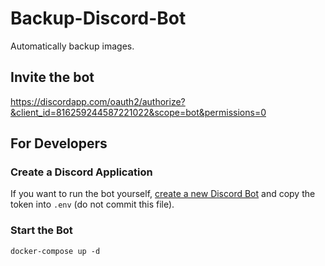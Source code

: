# Backup-Discord-Bot

Automatically backup images.

## Invite the bot

https://discordapp.com/oauth2/authorize?&client_id=816259244587221022&scope=bot&permissions=0

## For Developers

### Create a Discord Application

If you want to run the bot yourself, [create a new Discord Bot](https://discordapp.com/developers/docs/intro#bots-and-apps) and copy the token into  `.env` (do not commit this file).

### Start the Bot

```shell
docker-compose up -d
```
